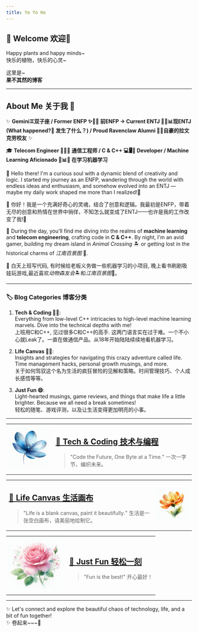 ```yaml
---
title: Yo Yo Ho
---
```

## 🌟 Welcome 欢迎🌟
Happy plants and happy minds~  
快乐的植物，快乐的心灵~

这里是~  
**果不其然的博客**

---

## About Me 关于我 🌟

✨ **Gemini♊双子座 / Former ENFP ✨🌈😄 前ENFP  → Current ENTJ 💼🔥📊现ENTJ (What happened?🤔 发生了什么？) / Proud Ravenclaw Alumni 🧙‍♀️自豪的拉文克劳校友**  ✨

🎓 **Telecom Engineer 📡📶📞 通信工程师 / C & C++ 💻🖥️🧩 Developer / Machine Learning Aficionado 🤖📊🧠 在学习机器学习**

🌟 Hello there! I'm a curious soul with a dynamic blend of creativity and logic. I started my journey as an ENFP, wandering through the world with endless ideas and enthusiasm, and somehow evolved into an ENTJ — maybe my daily work shaped me more than I realized!🌱

🌟 你好！我是一个充满好奇心的灵魂，结合了创意和逻辑。我最初是ENFP，带着无尽的创意和热情在世界中徜徉，不知怎么就变成了ENTJ——也许是我的工作改变了我!🌱

🔧 During the day, you'll find me diving into the realms of **machine learning** and **telecom engineering**, crafting code in **C & C++**. By night, I'm an avid gamer, building my dream island in *Animal Crossing* 🏝️ or getting lost in the historical charms of *江南百景图* 🏯.

🔧 白天上班写代码, 有时候给老板义务做一些机器学习的小项目, 晚上看书刷剧吸娃玩游戏,最近喜欢*动物森友会*🏝️和*江南百景图*🏯。

---

### 🏷️ Blog Categories 博客分类

1. **Tech & Coding 👩‍💻**:  
   Everything from low-level C++ intricacies to high-level machine learning marvels. Dive into the technical depths with me!  
  上班用C和C++, 见过很多C和C++的高手. 这两门语言实在过于难。一个不小心就Leak了。一直在做通信产品。从18年开始陆陆续续地看机器学习。

2. **Life Canvas 👩‍🎨**:  
   Insights and strategies for navigating this crazy adventure called life. Time management hacks, personal growth musings, and more.  
   关于如何驾驭这个名为生活的疯狂冒险的见解和策略。时间管理技巧、个人成长感悟等等。

3. **Just Fun 😄**:  
   Light-hearted musings, game reviews, and things that make life a little brighter. Because we all need a break sometimes!  
   轻松的随笔、游戏评测，以及让生活变得更加明亮的小事。

---

<!-- Tech & Coding Section with Image -->
<table>
<tr>
  <td>
    <img src="assets/images/478c44ef-b8bc-46dd-80d8-e13077cca1d3.jfif" alt="Tech Image" width="150">
  </td>
  <td>
    <h2><a href="{{ site.url }}/categories/tech_coding/">📐 Tech & Coding 技术与编程</a></h2>
    <blockquote>"Code the Future, One Byte at a Time." 一次一字节，编织未来。</blockquote>
  </td>
</tr>
</table>

<!-- Life System Section with Image -->
<table>
<tr>
  <td>
    <h2><a href="{{ site.url }}/categories/life_canvas">🎨 Life Canvas 生活画布</a></h2>
    <blockquote>"Life is a blank canvas, paint it beautifully." 生活是一张空白画布，请美丽地绘制它。</blockquote>
  </td>
  <td>
    <img src="assets/images/a2fdbdbe-7127-4c1b-99f8-90f9075587cf.jfif" alt="Life System Image" width="150">
  </td>
</tr>
</table>

<!-- Just Fun Section with Image -->
<table>
<tr>
  <td>
    <img src="assets/images/df47d168-7b2a-4925-b276-8a49f84c1956.jfif" alt="Just Fun Image" width="150">
  </td>
  <td>
    <h2><a href="{{ site.url }}/categories/just_fun">🎉 Just Fun 轻松一刻</a></h2>
    <blockquote>"Fun is the best!" 开心最好！</blockquote>
  </td>
</tr>
</table>

---

✨ Let's connect and explore the beautiful chaos of technology, life, and a bit of fun together!  
✨ 卷起来~~~🔄


<script src="https://utteranc.es/client.js"
        repo="jovialchen/jovialchen.github.io"
        issue-term="pathname"
        theme="github-light"
        crossorigin="anonymous"
        async>
</script>
